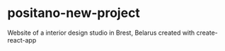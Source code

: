 # positano-new-project
Website of a interior design studio in Brest, Belarus
created with create-react-app
